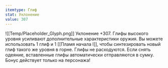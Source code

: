 ```yaml
---
itemtype: Глиф
stat: Уклонение 
value: 307
---
```

![[Temp/Placeholder_Glyph.png]]
Уклонение +307. Глифы высокого уровня усиливают дополнительные характеристики оружия. Вы можете использовать 1 глиф и 1 [[Пламя начала I]], чтобы синтезировать новый глиф такого же уровня в горне. Глифы не расходуются. Если снять одеяние, вставленные глифы автоматически отправляются в сумку. Бонус действует только на персонажа!
